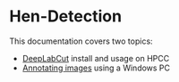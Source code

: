 # Hen-Detection

This documentation covers two topics:

* [DeepLabCut](DeepLabCut.md) install and usage on HPCC
* [Annotating images](Annotations.md) using a Windows PC

